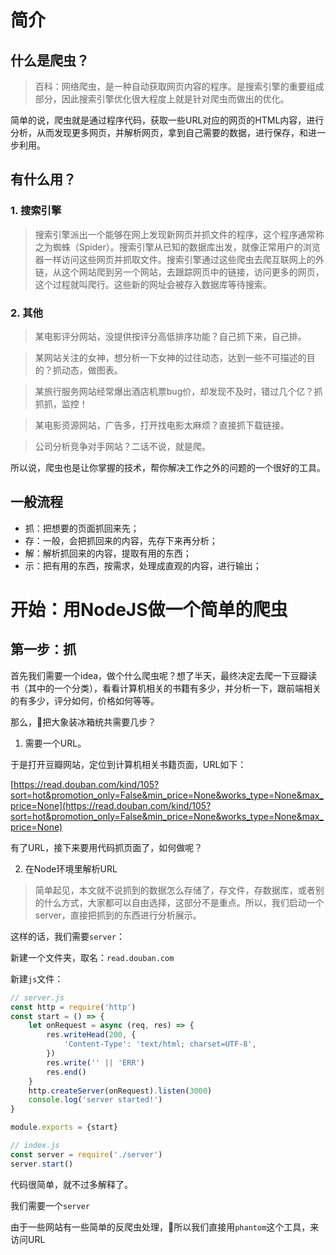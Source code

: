 # 简介

## 什么是爬虫？

> 百科：网络爬虫，是一种自动获取网页内容的程序。是搜索引擎的重要组成部分，因此搜索引擎优化很大程度上就是针对爬虫而做出的优化。

简单的说，爬虫就是通过程序代码，获取一些URL对应的网页的HTML内容，进行分析，从而发现更多网页，并解析网页，拿到自己需要的数据，进行保存，和进一步利用。

## 有什么用？

### 1. 搜索引擎
> 搜索引擎派出一个能够在网上发现新网页并抓文件的程序，这个程序通常称之为蜘蛛（Spider）。搜索引擎从已知的数据库出发，就像正常用户的浏览器一样访问这些网页并抓取文件。搜索引擎通过这些爬虫去爬互联网上的外链，从这个网站爬到另一个网站，去跟踪网页中的链接，访问更多的网页，这个过程就叫爬行。这些新的网址会被存入数据库等待搜索。

### 2. 其他
> 某电影评分网站，没提供按评分高低排序功能？自己抓下来，自己排。

> 某网站关注的女神，想分析一下女神的过往动态，达到一些不可描述的目的？抓动态，做图表。

> 某旅行服务网站经常爆出酒店机票bug价，却发现不及时，错过几个亿？抓抓抓，监控！

> 某电影资源网站，广告多，打开找电影太麻烦？直接抓下载链接。

> 公司分析竞争对手网站？二话不说，就是爬。

所以说，爬虫也是让你掌握的技术，帮你解决工作之外的问题的一个很好的工具。

## 一般流程

- 抓：把想要的页面抓回来先；
- 存：一般，会把抓回来的内容，先存下来再分析；
- 解：解析抓回来的内容，提取有用的东西；
- 示：把有用的东西，按需求，处理成直观的内容，进行输出；

# 开始：用NodeJS做一个简单的爬虫

## 第一步：抓

首先我们需要一个idea，做个什么爬虫呢？想了半天，最终决定去爬一下豆瓣读书（其中的一个分类），看看计算机相关的书籍有多少，并分析一下，跟前端相关的有多少，评分如何，价格如何等等。

那么，把大象装冰箱统共需要几步？

1. 需要一个URL。

于是打开豆瓣网站，定位到计算机相关书籍页面，URL如下：

[https://read.douban.com/kind/105?sort=hot&promotion_only=False&min_price=None&works_type=None&max_price=None](https://read.douban.com/kind/105?sort=hot&promotion_only=False&min_price=None&works_type=None&max_price=None)

有了URL，接下来要用代码抓页面了，如何做呢？

2. 在Node环境里解析URL

> 简单起见，本文就不说抓到的数据怎么存储了，存文件，存数据库，或者别的什么方式，大家都可以自由选择，这部分不是重点。所以，我们启动一个server，直接把抓到的东西进行分析展示。

这样的话，我们需要`server`：

新建一个文件夹，取名：`read.douban.com`

新建`js`文件：

```javascript
// server.js
const http = require('http')
const start = () => {
    let onRequest = async (req, res) => {
        res.writeHead(200, {
            'Content-Type': 'text/html; charset=UTF-8',
        })
        res.write('' || 'ERR')
        res.end()
    }    
    http.createServer(onRequest).listen(3000)
    console.log('server started!')
}

module.exports = {start}
```
```javascript
// index.js
const server = require('./server')
server.start()
```
代码很简单，就不过多解释了。




我们需要一个`server`

由于一些网站有一些简单的反爬虫处理，所以我们直接用`phantom`这个工具，来访问URL